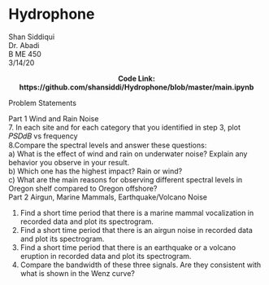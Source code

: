 # Hydrophone

Shan Siddiqui<br/>
Dr. Abadi <br/>
B ME 450<br />
3/14/20<br/>

<p align="center">
<b>Code Link: https://github.com/shansiddi/Hydrophone/blob/master/main.ipynb</b><br>

Problem Statements<br/>

Part 1 Wind and Rain Noise<br/>
7. In each site and for each category that you identified in step 3, plot 𝑃𝑆𝐷𝑑𝐵 vs frequency<br/>
8.Compare the spectral levels and answer these questions:<br/>
a) What is the effect of wind and rain on underwater noise? Explain any behavior you observe in your result.<br/>
b) Which one has the highest impact? Rain or wind?<br/>
c) What are the main reasons for observing different spectral levels in Oregon shelf compared to Oregon offshore?<br/>
Part 2 Airgun, Marine Mammals, Earthquake/Volcano Noise<br/>
1. Find a short time period that there is a marine mammal vocalization in recorded data and plot its spectrogram.<br/>
2. Find a short time period that there is an airgun noise in recorded data and plot its spectrogram.<br/>
3. Find a short time period that there is an earthquake or a volcano eruption in recorded data and plot its spectrogram.<br/>
4. Compare the bandwidth of these three signals. Are they consistent with what is shown in the Wenz curve?<br/>
